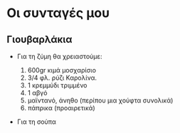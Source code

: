 # Οι συνταγές μου

## Γιουβαρλάκια

- Για τη ζύμη θα χρειαστούμε:
    1. 600gr κιμά μοσχαρίσιο
    2. 3/4 φλ. ρύζι Καρολίνα.
    3. 1 κρεμμύδι τριμμένο
    4. 1 αβγό
    5. μαϊντανό, άνηθο (περίπου μια χούφτα συνολικά)
    6. πάπρικα (προαιρετικά)

- Για τη σούπα
